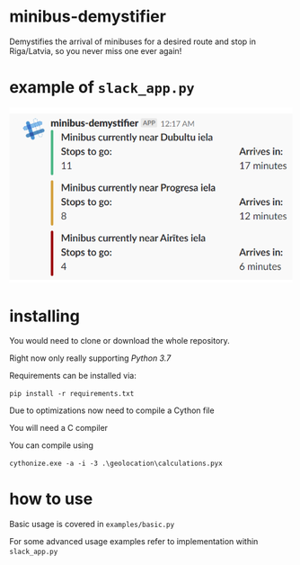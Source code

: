 # minibus-demystifier

Demystifies the arrival of minibuses for a desired route and stop in Riga/Latvia, so you never miss one ever again! 

# example of `slack_app.py`

![Screenshot](doc/sample.png)

# installing

You would need to clone or download the whole repository.

Right now only really supporting *Python 3.7*

Requirements can be installed via:

`pip install -r requirements.txt`

Due to optimizations now need to compile a Cython file

You will need a C compiler

You can compile using

`cythonize.exe -a -i -3 .\geolocation\calculations.pyx`

# how to use

Basic usage is covered in `examples/basic.py`

For some advanced usage examples refer to implementation within `slack_app.py`
